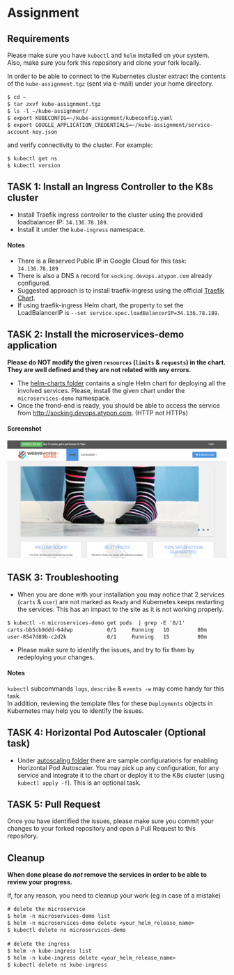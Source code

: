 # Assignment

## Requirements

Please make sure you have `kubectl` and `helm` installed on your system.  
Also, make sure you fork this repository and clone your fork locally.

In order to be able to connect to the Kubernetes cluster extract the contents of the `kube-assignment.tgz` (sent via e-mail) under your home directory.
```
$ cd ~
$ tar zxvf kube-assignment.tgz
$ ls -l ~/kube-assignment/
$ export KUBECONFIG=~/kube-assignment/kubeconfig.yaml
$ export GOOGLE_APPLICATION_CREDENTIALS=~/kube-assignment/service-account-key.json
```

and verify connectivity to the cluster. For example:
```
$ kubectl get ns
$ kubectl version
```


## TASK 1: Install an Ingress Controller to the K8s cluster

* Install Traefik ingress controller to the cluster using the provided loadbalancer IP: `34.136.78.189`.
* Install it under the `kube-ingress` namespace.

#### Notes

* There is a Reserved Public IP in Google Cloud for this task: `34.136.78.189` 
* There is also a DNS `A` record for `socking.devops.atypon.com` already configured.
* Suggested approach is to install traefik-ingress using the official [Traefik Chart](https://github.com/traefik/traefik-helm-chart/tree/master/traefik).
* If using traefik-ingress Helm chart, the property to set the LoadBalancerIP is `--set service.spec.loadBalancerIP=34.136.78.189`.

## TASK 2: Install the microservices-demo application

**Please do NOT modify the given `resources` (`limits` & `requests`) in the chart.**  
**They are well defined and they are not related with any errors.**

* The [helm-charts folder](./deploy/kubernetes/helm-chart/) contains a single Helm chart for deploying all the involved services. Please, install the given chart under the `microservices-demo` namespace.
* Once the frond-end is ready, you should be able to access the service from http://socking.devops.atypon.com. (HTTP not HTTPs)

#### Screenshot
![Sock Shop frontend](/assets/sockshop-frontend.png?raw=true "Sock Shop frontend")

## TASK 3: Troubleshooting

* When you are done with your installation you may notice that 2 services (`carts` & `user`) are not marked as `Ready` and Kubernetes keeps restarting the services. This has an impact to the site as it is not working properly.
```
$ kubectl -n microservices-demo get pods  | grep -E '0/1'
carts-bb5cb9ddd-64dwp           0/1     Running   10         80m
user-8547d89b-c2d2k             0/1     Running   15         80m
```

* Please make sure to identify the issues, and try to fix them by redeploying your changes.

#### Notes

`kubectl` subcommands `logs`, `describe` & `events -w` may come handy for this task.  
In addition, reviewing the template files for these `Deployments` objects in Kubernetes may help you to identify the issues.

## TASK 4: Horizontal Pod Autoscaler (Optional task)

* Under [autoscaling folder](./deploy/kubernetes/autoscaling/) there are sample configurations for enabling Horizontal Pod Autoscaler. You may pick up any configuration, for any service and integrate it to the chart or deploy it to the K8s cluster (using `kubectl apply -f`). This is an optional task.

## TASK 5: Pull Request

Once you have identified the issues, please make sure you commit your changes to your forked repository and open a Pull Request to this repository.

## Cleanup

**When done please do *not* remove the services in order to be able to review your progress.**

If, for any reason, you need to cleanup your work (eg in case of a mistake)
```
# delete the microservice
$ helm -n microservices-demo list
$ helm -n microservices-demo delete <your_helm_release_name>
$ kubectl delete ns microservices-demo

# delete the ingress
$ helm -n kube-ingress list
$ helm -n kube-ingress delete <your_helm_release_name>
$ kubectl delete ns kube-ingress
```
